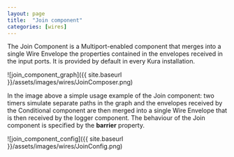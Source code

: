 ```yaml
---
layout: page
title:  "Join component"
categories: [wires]
---
```


The Join Component is a Multiport-enabled component that merges into a single Wire Envelope the properties contained in the envelopes received in the input ports. It is provided by default in every Kura installation.

![join_component_graph]({{ site.baseurl }}/assets/images/wires/JoinComposer.png)

In the image above a simple usage example of the Join component: two timers simulate separate paths in the graph and the envelopes received by the Conditional component are then merged into a single Wire Envelope that is then received by the logger component.
The behaviour of the Join component is specified by the **barrier** property.

![join_component_config]({{ site.baseurl }}/assets/images/wires/JoinConfig.png)